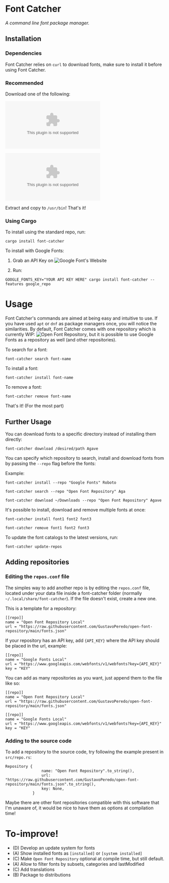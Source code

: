 # Font Catcher

*A command line font package manager.*

## Installation

### Dependencies

Font Catcher relies on `curl` to download fonts, make sure to install it before using Font Catcher.

### Recommended

Download one of the following:

![Standard repo](https://github.com/GustavoPeredo/Font-Catcher/releases/download/v1.0.1/font-catcher.zip)

![Standard repo + Google Fonts (Recommended)](https://github.com/GustavoPeredo/Font-Catcher/releases/download/v1.0.1/font-catcher.g.zip)

Extract and copy to `/usr/bin`! That's it!

### Using Cargo

To install using the standard repo, run:

```
cargo install font-catcher
```

To install with Google Fonts:

1. Grab an API Key on ![Google Font's Website](https://developers.google.com/fonts/docs/developer_api)

2. Run:

```
GOOGLE_FONTS_KEY="YOUR API KEY HERE" cargo install font-catcher --features google_repo
```

# Usage

Font Catcher's commands are aimed at being easy and intuitive to use. If you have used `apt` or `dnf` as package managers once, you will notice the similarities. By default, Font Catcher comes with one repository which is currently WIP: ![Open Font Repository](https://github.com/GustavoPeredo/open-font-repository), but it is possible to use Google Fonts as a repository as well (and other repositories).

To search for a font:

```
font-catcher search font-name
```

To install a font:

```
font-catcher install font-name
```

To remove a font:

```
font-catcher remove font-name
```

That's it! (For the most part)

## Further Usage

You can download fonts to a specific directory instead of installing them directly:

```
font-catcher download /desired/path Agave
```

You can specify which repository to search, install and download fonts from by passing the `--repo` flag before the fonts:

Example:

```
font-catcher install --repo "Google Fonts" Roboto

font-catcher search --repo "Open Font Repository" Aga

font-catcher download ~/Downloads --repo "Open Font Repository" Agave
``` 

It's possible to install, download and remove multiple fonts at once:

```
font-catcher install font1 font2 font3

font-catcher remove font1 font2 font3
```

To update the font catalogs to the latest versions, run:

```
font-catcher update-repos
```

## Adding repositories

### Editing the `repos.conf` file

The simples way to add another repo is by editing the `repos.conf` file, located under your data file inside a font-catcher folder (normally `~/.local/share/font-catcher`). If the file doesn't exist, create a new one.

This is a template for a repository:

```
[[repo]]
name = "Open Font Repository Local"
url = "https://raw.githubusercontent.com/GustavoPeredo/open-font-repository/main/fonts.json"

```

If your repository has an API key, add `{API_KEY}` where the API key should be placed in the url, example:

```
[[repo]]
name = "Google Fonts Local"
url = "https://www.googleapis.com/webfonts/v1/webfonts?key={API_KEY}"
key = "KEY"

```

You can add as many repositories as you want, just append them to the file like so:

```
[[repo]]
name = "Open Font Repository Local"
url = "https://raw.githubusercontent.com/GustavoPeredo/open-font-repository/main/fonts.json"

[[repo]]
name = "Google Fonts Local"
url = "https://www.googleapis.com/webfonts/v1/webfonts?key={API_KEY}"
key = "KEY"
```

### Adding to the source code

To add a repository to the source code, try following the example present in `src/repo.rs`:

```
Repository {
                name: "Open Font Repository".to_string(),
                url: "https://raw.githubusercontent.com/GustavoPeredo/open-font-repository/main/fonts.json".to_string(),
                key: None,
            }
```

Maybe there are other font repositories compatible with this software that I'm unaware of, it would be nice to have them as options at compilation time!

# To-improve!

* (D) Develop an update system for fonts
* (A) Show installed fonts as `[installed]` or `[system installed]`
* \(C\) Make `Open Font Repository` optional at compile time, but still default.
* (A) Allow to filter fonts by subsets, categories and lastModified
* \(C\) Add translations
* (B) Package to distributions
